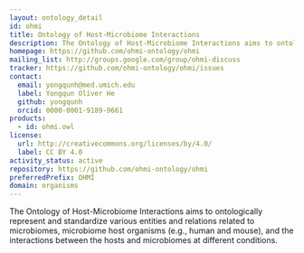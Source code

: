 ```yaml
---
layout: ontology_detail
id: ohmi
title: Ontology of Host-Microbiome Interactions
description: The Ontology of Host-Microbiome Interactions aims to ontologically represent and standardize various entities and relations related to microbiomes, microbiome host organisms (e.g., human and mouse), and the interactions between the hosts and microbiomes at different conditions.
homepage: https://github.com/ohmi-ontology/ohmi
mailing_list: http://groups.google.com/group/ohmi-discuss
tracker: https://github.com/ohmi-ontology/ohmi/issues
contact:
  email: yongqunh@med.umich.edu
  label: Yongqun Oliver He
  github: yongqunh
  orcid: 0000-0001-9189-9661
products:
  - id: ohmi.owl
license:
  url: http://creativecommons.org/licenses/by/4.0/
  label: CC BY 4.0
activity_status: active
repository: https://github.com/ohmi-ontology/ohmi
preferredPrefix: OHMI
domain: organisms
---
```


The Ontology of Host-Microbiome Interactions aims to ontologically represent and standardize various entities and relations related to microbiomes, microbiome host organisms (e.g., human and mouse), and the interactions between the hosts and microbiomes at different conditions.
